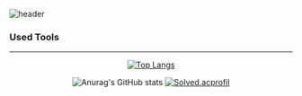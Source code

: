 <!-- ### Hi there 👋 -->
![header](https://capsule-render.vercel.app/api?type=waving&color=timeAuto&height=300&section=header&text=Hello!👋&fontSize=90)

<h3>Used Tools</h3>

___
<div align="center">
  
[![Top Langs](https://github-readme-stats.vercel.app/api/top-langs/?username=jaemin-s&layout=compact)](https://github.com/jaemin-s/github-readme-stats)

![Anurag's GitHub stats](https://github-readme-stats.vercel.app/api?username=jaemin-s&show_icons=true&theme=dracula)
[![Solved.acprofil](http://mazassumnida.wtf/api/generate_badge?boj=jaemin4033)](https://solved.ac/jaemin4033)

 </div>
<!--
**jaemin-s/jaemin-s** is a ✨ _special_ ✨ repository because its `README.md` (this file) appears on your GitHub profile.

Here are some ideas to get you started:

- 🔭 I’m currently working on ...
- 🌱 I’m currently learning ...
- 👯 I’m looking to collaborate on ...
- 🤔 I’m looking for help with ...
- 💬 Ask me about ...
- 📫 How to reach me: ...
- 😄 Pronouns: ...
- ⚡ Fun fact: ...
-->
